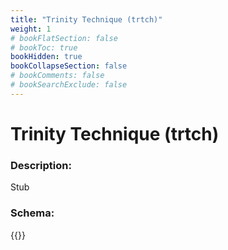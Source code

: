 ```yaml
---
title: "Trinity Technique (trtch)"
weight: 1
# bookFlatSection: false
# bookToc: true
bookHidden: true
bookCollapseSection: false
# bookComments: false
# bookSearchExclude: false
---
```

# Trinity Technique (trtch)

### Description:

Stub

### Schema:

{{<github repo="pkZukan/PokeDocs" file="/SV/Flatbuffers/render/trtch.fbs" lang="ts">}}